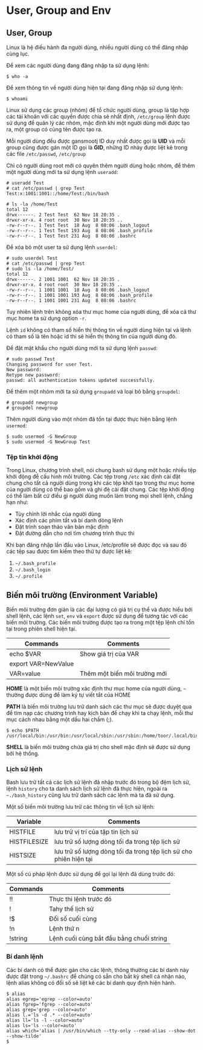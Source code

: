 # User, Group and Env


## User, Group
Linux là hệ điều hành đa người dùng, nhiều người dùng có thể đăng nhập cùng lục.

Để xem các người dùng đang đăng nhập ta sử dụng lệnh:

`$ who -a`

Để xem thông tin về người dùng hiện tại đang đăng nhập sử dụng lệnh:

`$ whoami`

Linux sử dụng các group (nhóm) để tổ chức người dùng, group là tập hợp các tài khoản với các quyền được chia sẻ nhất định, `/etc/group` lệnh được sử dụng để quản lý các nhóm, mặc định khi một người dùng mới được tạo ra, một group có cùng tên được tạo ra.

Mỗi người dùng đều được gansmootj ID duy nhất được gọi là **UID** và mỗi group cũng được gán một ID gọi là **GID**, những ID nhày được liệt kê trong các file `/etc/passwd`, `/etc/group`

Chỉ có người dùng root mới có quyên thêm người dùng hoặc nhóm, để thêm một người dùng mới ta sử dụng lệnh `useradd`:

```
# useradd Test
# cat /etc/passwd | grep Test
Test:x:1001:1001::/home/Test:/bin/bash

# ls -la /home/Test
total 12
drwx------. 2 Test Test  62 Nov 18 20:35 .
drwxr-xr-x. 4 root root  30 Nov 18 20:35 ..
-rw-r--r--. 1 Test Test  18 Aug  8 08:06 .bash_logout
-rw-r--r--. 1 Test Test 193 Aug  8 08:06 .bash_profile
-rw-r--r--. 1 Test Test 231 Aug  8 08:06 .bashrc
```

Để xóa bỏ một user ta sử dụng lệnh `userdel`:

```
# sudo userdel Test
# cat /etc/passwd | grep Test
# sudo ls -la /home/Test/
total 12
drwx------. 2 1001 1001  62 Nov 18 20:35 .
drwxr-xr-x. 4 root root  30 Nov 18 20:35 ..
-rw-r--r--. 1 1001 1001  18 Aug  8 08:06 .bash_logout
-rw-r--r--. 1 1001 1001 193 Aug  8 08:06 .bash_profile
-rw-r--r--. 1 1001 1001 231 Aug  8 08:06 .bashrc
```

Tuy nhiên lệnh trên không xóa thư mục home của người dùng, để xóa cả thư mục home ta sử dụng option `-r`.

Lệnh `id` không có tham số hiển thị thông tin về người dùng hiện tại và lệnh có tham số là tên hoặc id thi sẽ hiển thị thông tin của người dùng đó.

Để đặt mật khẩu cho người dùng mới ta sử dụng lệnh `passwd`:

```
# sudo passwd Test
Changing password for user Test.
New password:
Retype new password:
passwd: all authentication tokens updated successfully.
```

Để thêm một nhóm mới ta sử dụng `groupadd` và loại bỏ bằng `groupdel`:

```
# groupadd newgroup
# groupdel newgroup
```

Thêm người dùng vào một nhóm đã tồn tại được thực hiện bằng lệnh `usermod`:

```
$ sudo usermod -G NewGroup
$ sudo usermod -G NewGroup Test
```


### Tệp tin khởi động
Trong Linux, chương trình shell, nói chung bash sử dụng một hoặc nhiều tệp khởi động để cấu hình môi trường. Các tệp trong `/etc` xác định cài đặt chung cho tất cả người dùng trong khi các tệp khởi tạo trong thư mục home của người dùng có thể bao gồm và ghi đè cài đặt chung. Các tệp khởi động có thể làm bất cứ điều gì người dùng muốn làm trong mọi shell lệnh, chẳng hạn như:

- Tùy chỉnh lời nhắc của người dùng
- Xác định các phím tắt và bí danh dòng lệnh
- Đặt trình soạn thảo văn bản mặc định
- Đặt đường dẫn cho nơi tìm chương trình thực thi

Khi bạn đăng nhập lần đầu vào Linux, /etc/profile sẽ được đọc và sau đó các tệp sau được tìm kiếm theo thứ tự được liệt kê:

1. `~/.bash_profile`
2. `~/.bash_login`
3. `~/.profile`

## Biến môi trường (Environment Variable)
Biến môi trường đơn giản là các đại lượng có giá trị cụ thể và được hiểu bởi shell lệnh, các lệnh `set`, `env` và `export` được sử dụng để tương tác với các biến môi trường. Các biến môi trường được tạo ra trong một tệp lệnh chỉ tồn tại trong phiên shell hiện tại.

|Commands|Comments|
|--------|--------|
|echo $VAR|Show giá trị của VAR|
|export VAR=NewValue||
|VAR=value|Thêm một biến môi trường mới|

**HOME** là một biến môi trường xác định thư mục home của người dùng, `~` thường được dùng để làm ký tự viết tắt của HOME

**PATH** là biến môi trường lưu trữ danh sách các thư mục sẽ được duyệt qua để tìm nạp các chương trình hay kịch bản để chạy khi ta chạy lệnh, mỗi thư mục cách nhau bằng một dấu hai chấm (;).

```
$ echo $PATH
/usr/local/bin:/usr/bin:/usr/local/sbin:/usr/sbin:/home/toor/.local/bin:/home/toor/bin
```

**SHELL** là biến môi trường chứa giá trị cho shell mặc định sẽ được sử dụng bởi hệ thống.

### Lịch sử lệnh
Bash lưu trữ tất cả các lịch sử lệnh đã nhập trước đó trong bộ đệm lịch sử, lệnh `history` cho ta danh sách lịch sử lệnh đã thực hiện, ngoài ra `~./bash_history` cũng lưu trữ danh sách các lệnh mà ta đã sử dụng.

Một số biến môi trường lưu trữ các thông tin về lịch sử lệnh:

|Variable|Comments|
|--------|--------|
|HISTFILE|lưu trữ vị trí của tập tin lịch sử|
|HISTFILESIZE|lưu trữ số lượng dòng tối đa trong tệp lịch sử|
|HISTSIZE|lưu trữ số lượng dòng tối đa trong tệp lịch sử cho phiên hiện tại|


Một số cú pháp lệnh được sử dụng để gọi lại lệnh đã dùng trước đó:

|Commands|Comments|
|--------|--------|
|!!|Thực thi lệnh trước đó|
|!|Tahy thế lịch sử|
|!$|Đối số cuối cùng|
|!n|Lệnh thứ n|
|!string|Lệnh cuối cùng bắt đầu bằng chuối string|

### Bí danh lệnh
Các bí danh có thể được gán cho các lệnh, thông thường các bí danh này được đặt trong `~/.bashrc` để chúng có sẵn cho bất kỳ shell cá nhận nào, lệnh alias không có đối số sẽ liệt kê các bí danh quy định hiện hành.

```
$ alias
alias egrep='egrep --color=auto'
alias fgrep='fgrep --color=auto'
alias grep='grep --color=auto'
alias l.='ls -d .* --color=auto'
alias ll='ls -l --color=auto'
alias ls='ls --color=auto'
alias which='alias | /usr/bin/which --tty-only --read-alias --show-dot --show-tilde'
$
```